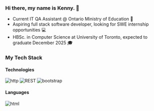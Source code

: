 ### Hi there, my name is Kenny. 👋

- Current IT QA Assistant @ Ontario Ministry of Education 🍎
- Aspiring full stack software developer, looking for SWE internship opportunities 💻
- HBSc. in Computer Science at University of Toronto, expected to graduate December 2025 🎓

### My Tech Stack

#### Technologies
<p>
  <img alt="http" src="https://user-images.githubusercontent.com/25181517/192107854-765620d7-f909-4953-a6da-36e1ef69eea6.png">
  <img alt="REST" src="https://user-images.githubusercontent.com/25181517/192107858-fe19f043-c502-4009-8c47-476fc89718ad.png">
  <img alt="bootstrap" src="https://user-images.githubusercontent.com/25181517/183898054-b3d693d4-dafb-4808-a509-bab54cf5de34.png">
</p>

#### Languages
  <img alt="html" src="https://user-images.githubusercontent.com/25181517/192158954-f88b5814-d510-4564-b285-dff7d6400dad.png">


<!--
**ychen5601/ychen5601** is a ✨ _special_ ✨ repository because its `README.md` (this file) appears on your GitHub profile.

Here are some ideas to get you started:

- 🔭 I’m currently working on ...
- 🌱 I’m currently learning ...
- 👯 I’m looking to collaborate on ...
- 🤔 I’m looking for help with ...
- 💬 Ask me about ...
- 📫 How to reach me: ...
- 😄 Pronouns: ...
- ⚡ Fun fact: ...
-->
